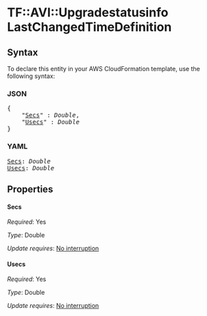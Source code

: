 # TF::AVI::Upgradestatusinfo LastChangedTimeDefinition

## Syntax

To declare this entity in your AWS CloudFormation template, use the following syntax:

### JSON

<pre>
{
    "<a href="#secs" title="Secs">Secs</a>" : <i>Double</i>,
    "<a href="#usecs" title="Usecs">Usecs</a>" : <i>Double</i>
}
</pre>

### YAML

<pre>
<a href="#secs" title="Secs">Secs</a>: <i>Double</i>
<a href="#usecs" title="Usecs">Usecs</a>: <i>Double</i>
</pre>

## Properties

#### Secs

_Required_: Yes

_Type_: Double

_Update requires_: [No interruption](https://docs.aws.amazon.com/AWSCloudFormation/latest/UserGuide/using-cfn-updating-stacks-update-behaviors.html#update-no-interrupt)

#### Usecs

_Required_: Yes

_Type_: Double

_Update requires_: [No interruption](https://docs.aws.amazon.com/AWSCloudFormation/latest/UserGuide/using-cfn-updating-stacks-update-behaviors.html#update-no-interrupt)

